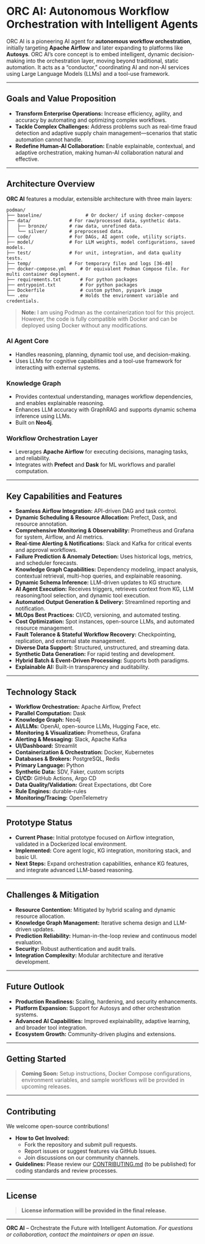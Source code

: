 # ORC AI: Autonomous Workflow Orchestration with Intelligent Agents

ORC AI is a pioneering AI agent for **autonomous workflow orchestration**, initially targeting **Apache Airflow** and later expanding to platforms like **Autosys**. ORC AI’s core concept is to embed intelligent, dynamic decision-making into the orchestration layer, moving beyond traditional, static automation. It acts as a “conductor,” coordinating AI and non-AI services using Large Language Models (LLMs) and a tool-use framework.

---

## Goals and Value Proposition

- **Transform Enterprise Operations:** Increase efficiency, agility, and accuracy by automating and optimizing complex workflows.
- **Tackle Complex Challenges:** Address problems such as real-time fraud detection and adaptive supply chain management—scenarios that static automation cannot handle.
- **Redefine Human-AI Collaboration:** Enable explainable, contextual, and adaptive orchestration, making human-AI collaboration natural and effective.

---

## Architecture Overview

**ORC AI** features a modular, extensible architecture with three main layers:
```text
podman/
├── baseline/                # Or docker/ if using docker-compose
├── data/              # For raw/processed data, synthetic data.
│   ├── bronze/        # raw data, unrefined data.
│   └── silver/        # preprocessed data.
├── code/              # For DAGs, AI agent code, utility scripts.
├── model/             # For LLM weights, model configurations, saved models.
├── test/              # For unit, integration, and data quality tests.
├── temp/              # For temporary files and logs [36-40]
├── docker-compose.yml     # Or equivalent Podman Compose file. For multi container deployment.
├── requirements.txt       # For python packages
├── entrypoint.txt         # For python packages
├── Dockerfile             # custom python, pyspark image
└── .env                   # Holds the environment variable and credentials.
```
> **Note:**
> I am using Podman as the containerization tool for this project. However, the code is fully compatible with Docker and can be deployed using Docker without any modifications.


### AI Agent Core

- Handles reasoning, planning, dynamic tool use, and decision-making.
- Uses LLMs for cognitive capabilities and a tool-use framework for interacting with external systems.


### Knowledge Graph

- Provides contextual understanding, manages workflow dependencies, and enables explainable reasoning.
- Enhances LLM accuracy with GraphRAG and supports dynamic schema inference using LLMs.
- Built on **Neo4j**.


### Workflow Orchestration Layer

- Leverages **Apache Airflow** for executing decisions, managing tasks, and reliability.
- Integrates with **Prefect** and **Dask** for ML workflows and parallel computation.

---

## Key Capabilities and Features

- **Seamless Airflow Integration:** API-driven DAG and task control.
- **Dynamic Scheduling \& Resource Allocation:** Prefect, Dask, and resource annotation.
- **Comprehensive Monitoring \& Observability:** Prometheus and Grafana for system, Airflow, and AI metrics.
- **Real-time Alerting \& Notifications:** Slack and Kafka for critical events and approval workflows.
- **Failure Prediction \& Anomaly Detection:** Uses historical logs, metrics, and scheduler forecasts.
- **Knowledge Graph Capabilities:** Dependency modeling, impact analysis, contextual retrieval, multi-hop queries, and explainable reasoning.
- **Dynamic Schema Inference:** LLM-driven updates to KG structure.
- **AI Agent Execution:** Receives triggers, retrieves context from KG, LLM reasoning/tool selection, and dynamic tool execution.
- **Automated Output Generation \& Delivery:** Streamlined reporting and notification.
- **MLOps Best Practices:** CI/CD, versioning, and automated testing.
- **Cost Optimization:** Spot instances, open-source LLMs, and automated resource management.
- **Fault Tolerance \& Stateful Workflow Recovery:** Checkpointing, replication, and external state management.
- **Diverse Data Support:** Structured, unstructured, and streaming data.
- **Synthetic Data Generation:** For rapid testing and development.
- **Hybrid Batch \& Event-Driven Processing:** Supports both paradigms.
- **Explainable AI:** Built-in transparency and auditability.

---

## Technology Stack

- **Workflow Orchestration:** Apache Airflow, Prefect
- **Parallel Computation:** Dask
- **Knowledge Graph:** Neo4j
- **AI/LLMs:** OpenAI, open-source LLMs, Hugging Face, etc.
- **Monitoring \& Visualization:** Prometheus, Grafana
- **Alerting \& Messaging:** Slack, Apache Kafka
- **UI/Dashboard:** Streamlit
- **Containerization \& Orchestration:** Docker, Kubernetes
- **Databases \& Brokers:** PostgreSQL, Redis
- **Primary Language:** Python
- **Synthetic Data:** SDV, Faker, custom scripts
- **CI/CD:** GitHub Actions, Argo CD
- **Data Quality/Validation:** Great Expectations, dbt Core
- **Rule Engines:** durable-rules
- **Monitoring/Tracing:** OpenTelemetry

---

## Prototype Status

- **Current Phase:** Initial prototype focused on Airflow integration, validated in a Dockerized local environment.
- **Implemented:** Core agent logic, KG integration, monitoring stack, and basic UI.
- **Next Steps:** Expand orchestration capabilities, enhance KG features, and integrate advanced LLM-based reasoning.

---

## Challenges \& Mitigation

- **Resource Contention:** Mitigated by hybrid scaling and dynamic resource allocation.
- **Knowledge Graph Management:** Iterative schema design and LLM-driven updates.
- **Prediction Reliability:** Human-in-the-loop review and continuous model evaluation.
- **Security:** Robust authentication and audit trails.
- **Integration Complexity:** Modular architecture and iterative development.

---

## Future Outlook

- **Production Readiness:** Scaling, hardening, and security enhancements.
- **Platform Expansion:** Support for Autosys and other orchestration systems.
- **Advanced AI Capabilities:** Improved explainability, adaptive learning, and broader tool integration.
- **Ecosystem Growth:** Community-driven plugins and extensions.

---

## Getting Started

> **Coming Soon:**
> Setup instructions, Docker Compose configurations, environment variables, and sample workflows will be provided in upcoming releases.

---

## Contributing

We welcome open-source contributions!

- **How to Get Involved:**
    - Fork the repository and submit pull requests.
    - Report issues or suggest features via GitHub Issues.
    - Join discussions on our community channels.
- **Guidelines:**
Please review our [CONTRIBUTING.md](CONTRIBUTING.md) (to be published) for coding standards and review processes.

---

## License

> **License information will be provided in the final release.**

---

**ORC AI** – Orchestrate the Future with Intelligent Automation.
*For questions or collaboration, contact the maintainers or open an issue.*
